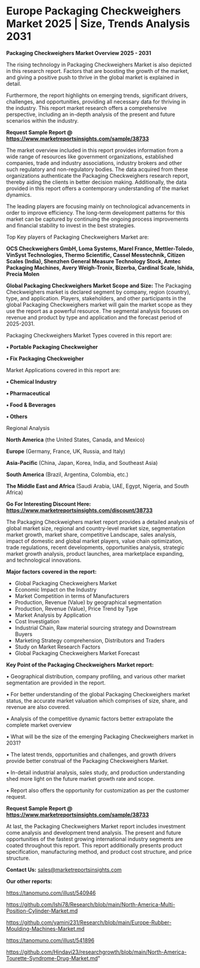 # Europe Packaging Checkweighers Market 2025 | Size, Trends Analysis 2031

<Strong> Packaging Checkweighers Market Overview 2025 - 2031</strong>

The rising technology in Packaging Checkweighers Market is also depicted in this research report. Factors that are boosting the growth of the market, and giving a positive push to thrive in the global market is explained in detail.

Furthermore, the report highlights on emerging trends, significant drivers, challenges, and opportunities, providing all necessary data for thriving in the industry. This report market research offers a comprehensive perspective, including an in-depth analysis of the present and future scenarios within the industry.

<strong>Request Sample Report @ <a href=https://www.marketreportsinsights.com/sample/38733>https://www.marketreportsinsights.com/sample/38733</a></strong>

The market overview included in this report provides information from a wide range of resources like government organizations, established companies, trade and industry associations, industry brokers and other such regulatory and non-regulatory bodies. The data acquired from these organizations authenticate the Packaging Checkweighers research report, thereby aiding the clients in better decision making. Additionally, the data provided in this report offers a contemporary understanding of the market dynamics.

The leading players are focusing mainly on technological advancements in order to improve efficiency. The long-term development patterns for this market can be captured by continuing the ongoing process improvements and financial stability to invest in the best strategies.

Top Key players of Packaging Checkweighers Market are:

<strong>OCS Checkweighers GmbH, Loma Systems, Marel France, Mettler-Toledo, VinSyst Technologies, Thermo Scientific, Cassel Messtechnik, Citizen Scales (India), Shenzhen General Measure Technology Stock, Amtec Packaging Machines, Avery Weigh-Tronix, Bizerba, Cardinal Scale, Ishida, Precia Molen</strong>

<strong><b>Global Packaging Checkweighers Market Scope and Size:</b></strong>
The Packaging Checkweighers market is declared segment by company, region (country), type, and application. Players, stakeholders, and other participants in the global Packaging Checkweighers market will gain the market scope as they use the report as a powerful resource. The segmental analysis focuses on revenue and product by type and application and the forecast period of 2025-2031.

Packaging Checkweighers Market Types covered in this report are:

<strong>•  Portable Packaging Checkweigher

•  Fix Packaging Checkweigher</strong>

Market Applications covered in this report are:

<strong>•  Chemical Industry

•  Pharmaceutical

•  Food & Beverages

•  Others</strong> 

Regional Analysis

<strong>North America</strong> (the United States, Canada, and Mexico)

<strong>Europe</strong> (Germany, France, UK, Russia, and Italy)

<strong>Asia-Pacific</strong> (China, Japan, Korea, India, and Southeast Asia)

<strong>South America</strong> (Brazil, Argentina, Colombia, etc.)

<strong>The Middle East and Africa</strong> (Saudi Arabia, UAE, Egypt, Nigeria, and South Africa)

<strong>Go For Interesting Discount Here: <a href=https://www.marketreportsinsights.com/discount/38733>https://www.marketreportsinsights.com/discount/38733</a></strong>

The Packaging Checkweighers market report provides a detailed analysis of global market size, regional and country-level market size, segmentation market growth, market share, competitive Landscape, sales analysis, impact of domestic and global market players, value chain optimization, trade regulations, recent developments, opportunities analysis, strategic market growth analysis, product launches, area marketplace expanding, and technological innovations.

<strong><b>Major factors covered in the report:</b></strong>
<ul>
  <li>Global Packaging Checkweighers Market </li>
  <li>Economic Impact on the Industry</li>
  <li>Market Competition in terms of Manufacturers</li>
  <li>Production, Revenue (Value) by geographical segmentation</li>
  <li>Production, Revenue (Value), Price Trend by Type</li>
  <li>Market Analysis by Application</li>
  <li>Cost Investigation</li>
  <li>Industrial Chain, Raw material sourcing strategy and Downstream Buyers</li>
  <li>Marketing Strategy comprehension, Distributors and Traders</li>
  <li>Study on Market Research Factors</li>
  <li>Global Packaging Checkweighers Market Forecast</li>
</ul>

<strong><b>Key Point of the Packaging Checkweighers Market report:</b></strong>

• Geographical distribution, company profiling, and various other market segmentation are provided in the report.

• For better understanding of the global Packaging Checkweighers market status, the accurate market valuation which comprises of size, share, and revenue are also covered.

• Analysis of the competitive dynamic factors better extrapolate the complete market overview

• What will be the size of the emerging Packaging Checkweighers market in 2031?

• The latest trends, opportunities and challenges, and growth drivers provide better construal of the Packaging Checkweighers Market.

• In-detail industrial analysis, sales study, and production understanding shed more light on the future market growth rate and scope.

• Report also offers the opportunity for customization as per the customer request.

<strong>Request Sample Report @ <a href=https://www.marketreportsinsights.com/sample/38733>https://www.marketreportsinsights.com/sample/38733</a></strong>

At last, the Packaging Checkweighers Market report includes investment come analysis and development trend analysis. The present and future opportunities of the fastest growing international industry segments are coated throughout this report. This report additionally presents product specification, manufacturing method, and product cost structure, and price structure.

<strong>Contact Us:</strong>
sales@marketreportsinsights.com

<strong>Our other reports:</strong>

<a href=https://tanomuno.com/illust/540946>https://tanomuno.com/illust/540946</a>

<a href=https://github.com/Ishi78/Research/blob/main/North-America-Multi-Position-Cylinder-Market.md>https://github.com/Ishi78/Research/blob/main/North-America-Multi-Position-Cylinder-Market.md</a>

<a href=https://github.com/yamini231/Research/blob/main/Europe-Rubber-Moulding-Machines-Market.md>https://github.com/yamini231/Research/blob/main/Europe-Rubber-Moulding-Machines-Market.md</a>

<a href=https://tanomuno.com/illust/541896>https://tanomuno.com/illust/541896</a>

<a href=https://github.com/Hindavi23/researchgrowth/blob/main/North-America-Tourette-Syndrome-Drug-Market.md>https://github.com/Hindavi23/researchgrowth/blob/main/North-America-Tourette-Syndrome-Drug-Market.md</a>"
